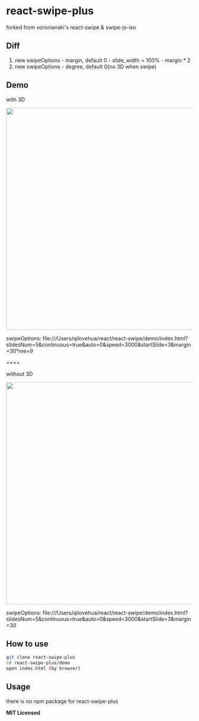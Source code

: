 # react-swipe-plus

forked from voronianski's react-swipe & swipe-js-iso

## Diff
1. new swipeOptions - margin, default 0 - slide_width = 100% - margin * 2
1. new swipeOptions - degree, default 0(no 3D when swipe)

## Demo

with 3D
<p>
<img src="https://github.com/qilovehua/react-swipe-plus/blob/master/demo/swipe-3d.gif" width="600" />
<p>
swipeOptions:
file:///Users/qilovehua/react/react-swipe/demo/index.html?slidesNum=5&continuous=true&auto=0&speed=3000&startSlide=3&margin=30&degree=9

====

without 3D
<p>
<img src="https://github.com/qilovehua/react-swipe-plus/blob/master/demo/swipe-no-3d.gif" width="600" />
</p>
swipeOptions:
file:///Users/qilovehua/react/react-swipe/demo/index.html?slidesNum=5&continuous=true&auto=0&speed=3000&startSlide=3&margin=30


## How to use

```bash
git clone react-swipe-plus
cd react-swipe-plus/demo
open index.html (by browser)
```

## Usage
there is no npm package for react-swipe-plus


**MIT Licensed**
